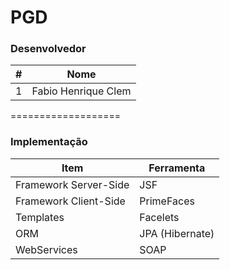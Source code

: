 PGD
===================
### Desenvolvedor
\#| Nome
-------- | ---
1| Fabio Henrique Clem


===================

### Implementação

Item     | Ferramenta
-------- | ---
Framework Server-Side| JSF
Framework Client-Side| PrimeFaces
Templates| Facelets
ORM| JPA (Hibernate)
WebServices| SOAP
